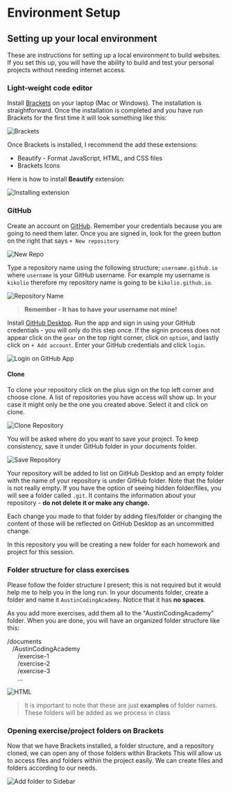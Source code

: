 # Environment Setup

## Setting up your local environment

These are instructions for setting up a local environment to build websites. If you set this up, you will have the ability to build and test your personal projects without needing internet access. 

### Light-weight code editor

Install [Brackets](http://brackets.io/) on your laptop (Mac or Windows). The installation is straightforward. Once the installation is completed and you have run Brackets for the first time it will look something like this:

![Brackets](../images/00/brackets.JPG)

Once Brackets is installed, I recommend the add these extensions:

* Beautify - Format JavaScript, HTML, and CSS files
* Brackets Icons

Here is how to install **Beautify** extension:

![Installing extension](../images/00/installing-extension.gif)

### GitHub 

Create an account on [GitHub](http://www.github.com). Remember your credentials because you are going to need them later. Once you are signed in, look for the green button on the right that says `+ New repository`

![New Repo](../images/00/new-repo-btn.jpg)

Type a repository name using the following structure; `username.github.io` where `username` is your GitHub username. For example my username is `kikolio` therefore my repository name is going to be `kikolio.github.io`.

![Repository Name](../images/00/repo-name.jpg)

> **Remember - It has to have your username not mine!**

Install [GitHub Desktop](https://desktop.github.com/). Run the app and sign in using your GitHub credentials - you will only do this step once. If the signin process does not appear click on the `gear` on the top right corner, click on `option`, and lastly click on `+ Add account`. Enter your GitHub credentials and click `login`.

![Login on GitHub App](../images/00/login-github-app.gif)

#### Clone

To clone your repository click on the plus sign on the top left corner and choose clone. A list of repositories you have access will show up. In your case it might only be the one you created above. Select it and click on clone.

![Clone Repository](../images/00/clone-repo.gif)

You will be asked where do you want to save your project. To keep consistency, save it under GitHub folder in your documents folder.

![Save Repository](../images/00/save-repo.jpg)

Your repository will be added to list on GitHub Desktop and an empty folder with the name of your repository is under GitHub folder. Note that the folder is not really empty. If you have the option of seeing hidden folder/files, you will see a folder called `.git`. It contains the information about your repository - **do not delete it or make any change.**

Each change you made to that folder by adding files/folder or changing the content of those will be reflected on GitHub Desktop as an uncommitted change.

In this repository you will be creating a new folder for each homework and project for this session.
    
### Folder structure for class exercises

Please follow the folder structure I present; this is not required but it would help me to help you in the long run. In your documents folder, create a folder and name it `AustinCodingAcademy`. Notice that it has **no spaces**.

As you add more exercises, add them all to the "AustinCodingAcademy" folder. When you are done, you will have an organized folder structure like this:

/documents<br>
&nbsp;&nbsp;&nbsp;/AustinCodingAcademy<br>
&nbsp;&nbsp;&nbsp;&nbsp;&nbsp;&nbsp;/exercise-1<br>
&nbsp;&nbsp;&nbsp;&nbsp;&nbsp;&nbsp;/exercise-2<br>
&nbsp;&nbsp;&nbsp;&nbsp;&nbsp;&nbsp;/exercise-3<br>
&nbsp;&nbsp;&nbsp;&nbsp;&nbsp;&nbsp;...<br>


![HTML](../images/00/folder-structure.JPG)

> It is important to note that these are just **examples** of folder names. These folders will be added as we process in class

### Opening exercise/project folders on Brackets

Now that we have Brackets installed, a folder structure, and a repository cloned, we can open any of those folders within Brackets This will allow us to access files and folders within the project easily. We can create files and folders according to our needs.

![Add folder to Sidebar](../images/00/add-folder-sidebar.gif)
